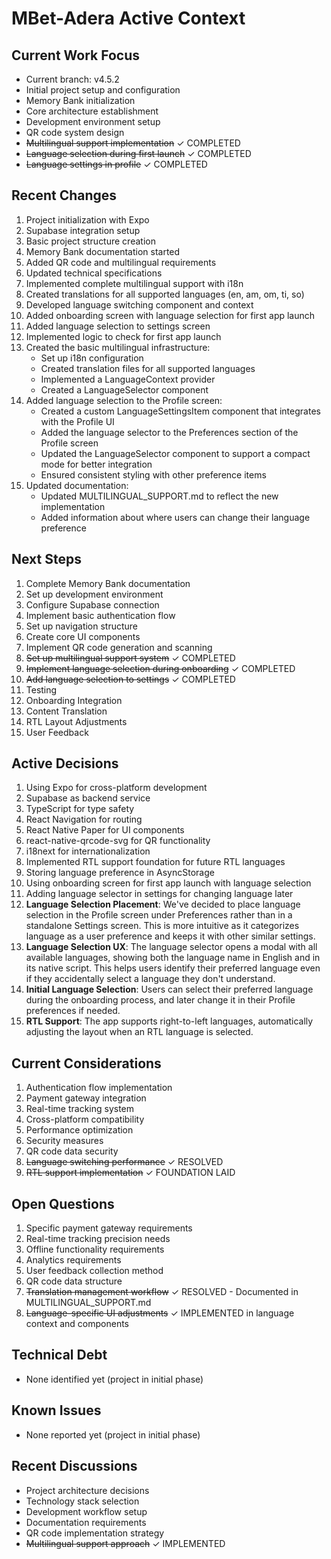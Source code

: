 # MBet-Adera Active Context

## Current Work Focus
- Current branch: v4.5.2
- Initial project setup and configuration
- Memory Bank initialization
- Core architecture establishment
- Development environment setup
- QR code system design
- ~~Multilingual support implementation~~ ✓ COMPLETED
- ~~Language selection during first launch~~ ✓ COMPLETED
- ~~Language settings in profile~~ ✓ COMPLETED

## Recent Changes
1. Project initialization with Expo
2. Supabase integration setup
3. Basic project structure creation
4. Memory Bank documentation started
5. Added QR code and multilingual requirements
6. Updated technical specifications
7. Implemented complete multilingual support with i18n
8. Created translations for all supported languages (en, am, om, ti, so)
9. Developed language switching component and context
10. Added onboarding screen with language selection for first app launch
11. Added language selection to settings screen
12. Implemented logic to check for first app launch
13. Created the basic multilingual infrastructure:
    - Set up i18n configuration
    - Created translation files for all supported languages
    - Implemented a LanguageContext provider
    - Created a LanguageSelector component
14. Added language selection to the Profile screen:
    - Created a custom LanguageSettingsItem component that integrates with the Profile UI
    - Added the language selector to the Preferences section of the Profile screen
    - Updated the LanguageSelector component to support a compact mode for better integration
    - Ensured consistent styling with other preference items
15. Updated documentation:
    - Updated MULTILINGUAL_SUPPORT.md to reflect the new implementation
    - Added information about where users can change their language preference

## Next Steps
1. Complete Memory Bank documentation
2. Set up development environment
3. Configure Supabase connection
4. Implement basic authentication flow
5. Set up navigation structure
6. Create core UI components
7. Implement QR code generation and scanning
8. ~~Set up multilingual support system~~ ✓ COMPLETED
9. ~~Implement language selection during onboarding~~ ✓ COMPLETED
10. ~~Add language selection to settings~~ ✓ COMPLETED
11. Testing
12. Onboarding Integration
13. Content Translation
14. RTL Layout Adjustments
15. User Feedback

## Active Decisions
1. Using Expo for cross-platform development
2. Supabase as backend service
3. TypeScript for type safety
4. React Navigation for routing
5. React Native Paper for UI components
6. react-native-qrcode-svg for QR functionality
7. i18next for internationalization
8. Implemented RTL support foundation for future RTL languages
9. Storing language preference in AsyncStorage
10. Using onboarding screen for first app launch with language selection
11. Adding language selector in settings for changing language later
12. **Language Selection Placement**: We've decided to place language selection in the Profile screen under Preferences rather than in a standalone Settings screen. This is more intuitive as it categorizes language as a user preference and keeps it with other similar settings.
13. **Language Selection UX**: The language selector opens a modal with all available languages, showing both the language name in English and in its native script. This helps users identify their preferred language even if they accidentally select a language they don't understand.
14. **Initial Language Selection**: Users can select their preferred language during the onboarding process, and later change it in their Profile preferences if needed.
15. **RTL Support**: The app supports right-to-left languages, automatically adjusting the layout when an RTL language is selected.

## Current Considerations
1. Authentication flow implementation
2. Payment gateway integration
3. Real-time tracking system
4. Cross-platform compatibility
5. Performance optimization
6. Security measures
7. QR code data security
8. ~~Language switching performance~~ ✓ RESOLVED
9. ~~RTL support implementation~~ ✓ FOUNDATION LAID

## Open Questions
1. Specific payment gateway requirements
2. Real-time tracking precision needs
3. Offline functionality requirements
4. Analytics requirements
5. User feedback collection method
6. QR code data structure
7. ~~Translation management workflow~~ ✓ RESOLVED - Documented in MULTILINGUAL_SUPPORT.md
8. ~~Language-specific UI adjustments~~ ✓ IMPLEMENTED in language context and components

## Technical Debt
- None identified yet (project in initial phase)

## Known Issues
- None reported yet (project in initial phase)

## Recent Discussions
- Project architecture decisions
- Technology stack selection
- Development workflow setup
- Documentation requirements
- QR code implementation strategy
- ~~Multilingual support approach~~ ✓ IMPLEMENTED 